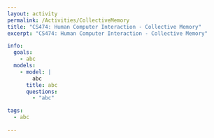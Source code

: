 ```yaml
---
layout: activity
permalink: /Activities/CollectiveMemory
title: "CS474: Human Computer Interaction - Collective Memory"
excerpt: "CS474: Human Computer Interaction - Collective Memory"

info: 
  goals: 
    - abc
  models:
    - model: |
        abc
      title: abc
      questions:
        - "abc"

tags:
  - abc
  
---
```

